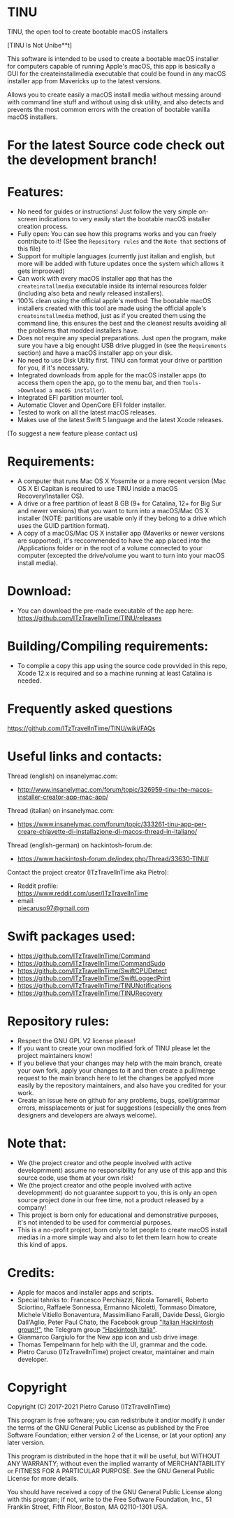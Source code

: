 # TINU
TINU, the open tool to create bootable macOS installers 

[TINU Is Not Unibe**t]

This software is intended to be used to create a bootable macOS installer for computers capable of running Apple's macOS, this app is basically a GUI for the createinstallmedia executable that could be found in any macOS installer app from Mavericks up to the latest versions.

Allows you to create easily a macOS install media without messing around with command line stuff and without using disk utility, and also detects and prevents the most common errors with the creation of bootable vanilla macOS installers. 

# For the latest Source code check out the development branch!

# Features:
- No need for guides or instructions! Just follow the very simple on-screen indications to very easily start the bootable macOS installer creation process.
- Fully open: You can see how this programs works and you can freely contribute to it! (See the `Repository rules` and the `Note that` sections of this file)
- Support for multiple languages (currently just italian and english, but more will be added with future updates once the system which allows it gets improoved)
- Can work with every macOS installer app that has the `createinstallmedia` executable inside its internal resources folder (including also beta and newly released installers).
- 100% clean using the official apple's method: The bootable macOS installers created with this tool are made using the official apple's `createinstallmedia` method, just as if you created them using the command line, this ensures the best and the cleanest results avoiding all the problems that modded installers have.
- Does not require any special preparations. Just open the program, make sure you have a big enought USB drive plugged in (see the `Requirements` section) and have a macOS installer app on your disk.
- No need to use Disk Utility first. TINU can format your drive or partition for you, if it's necessary.
- Integrated downloads from apple for the macOS installer apps (to access them open the app, go to the menu bar, and then `Tools->Download a macOS installer`).
- Integrated EFI partition mounter tool.
- Automatic Clover and OpenCore EFI folder installer.
- Tested to work on all the latest macOS releases.
- Makes use of the latest Swift 5 language and the latest Xcode releases.

 (To suggest a new feature please contact us)

# Requirements:
- A computer that runs Mac OS X Yosemite or a more recent version (Mac OS X El Capitan is required to use TINU inside a macOS Recovery/Installer OS).
- A drive or a free partition of least 8 GB (9+ for Catalina, 12+ for Big Sur and newer versions) that you want to turn into a macOS/Mac OS X installer (NOTE: partitions are usable only if they belong to a drive which uses the GUID partition format).
- A copy of a macOS/Mac OS X installer app (Maveriks or newer versions are supported), it's reccommended to have the app placed into the /Applications folder or in the root of a volume connected to your computer (excepted the drive/volume you want to turn into your macOS install media).

# Download:
- You can download the pre-made executable of the app here: https://github.com/ITzTravelInTime/TINU/releases

# Building/Compiling requirements: 
- To compile a copy this app using the source code provvided in this repo, Xcode 12.x is required and so a machine running at least Catalina is needed.

# Frequently asked questions
https://github.com/ITzTravelInTime/TINU/wiki/FAQs

# Useful links and contacts:
Thread (english) on insanelymac.com:
- http://www.insanelymac.com/forum/topic/326959-tinu-the-macos-installer-creator-app-mac-app/

Thread (italian) on insanelymac.com:
- https://www.insanelymac.com/forum/topic/333261-tinu-app-per-creare-chiavette-di-installazione-di-macos-thread-in-italiano/

Thread (english-german) on hackintosh-forum.de:
- https://www.hackintosh-forum.de/index.php/Thread/33630-TINU/ 

Contact the project creator (ITzTravelInTime aka Pietro):
- Reddit profile:          
    https://www.reddit.com/user/ITzTravelInTime
- email:                  
    piecaruso97@gmail.com
    
# Swift packages used:

- https://github.com/ITzTravelInTime/Command
- https://github.com/ITzTravelInTime/CommandSudo
- https://github.com/ITzTravelInTime/SwiftCPUDetect
- https://github.com/ITzTravelInTime/SwiftLoggedPrint
- https://github.com/ITzTravelInTime/TINUNotifications
- https://github.com/ITzTravelInTime/TINURecovery

# Repository rules:
- Respect the GNU GPL V2 license please!
- If you want to create your own modified fork of TINU please let the project maintainers know!
- If you believe that your changes may help with the main branch, create your own fork, apply your changes to it and then create a pull/merge request to the main branch here to let the changes be applyed more easily by the repository maintainers, and also have you credited for your work.
- Create an issue here on github for any problems, bugs, spell/grammar errors, missplacements or just for suggestions (especially the ones from designers and developers are always welcome).

# Note that:
- We (the project creator and othe people involved with active developmment) assume no responsibility for any use of this app and this source code, use them at your own risk!
- We (the project creator and othe people involved with active developmment) do not guarantee support to you, this is only an open source project done in our free time, not a product released by a company!
- This project is born only for educational and demonstrative purposes, it's not intended to be used for commercial purposes.
- This is a no-profit project, born only to let people to create macOS install medias in a more simple way and also to let them learn how to create this kind of apps.

# Credits:
- Apple for macos and installer apps and scripts.
- Special tahnks to:
Francesco Perchiazzi, Nicola Tomarelli, Roberto Sciortino, Raffaele Sonnessa, Ermanno Nicoletti, Tommaso Dimatore, Michele Vitiello Bonaventura, Massimiliano Faralli, Davide Dessì, Giorgio Dall'Aglio, Peter Paul Chato, the Facebook group ["Italian Hackintosh group!!"](https://www.facebook.com/groups/Italia.hackintosh/?fref=ts), the Telegram group ["Hackintosh Italia"](https://t.me/Hackintoshitalia).
- Gianmarco Gargiulo for the New app icon and usb drive image.
- Thomas Tempelmann for help with the UI, grammar and the code.
- Pietro Caruso (ITzTravelInTime) project creator, maintainer and main developer.

# Copyright
Copyright (C) 2017-2021 Pietro Caruso (ITzTravelInTime)

This program is free software; you can redistribute it and/or modify
it under the terms of the GNU General Public License as published by
the Free Software Foundation; either version 2 of the License, or
(at your option) any later version.

This program is distributed in the hope that it will be useful,
but WITHOUT ANY WARRANTY; without even the implied warranty of
MERCHANTABILITY or FITNESS FOR A PARTICULAR PURPOSE. See the
GNU General Public License for more details.

You should have received a copy of the GNU General Public License along
with this program; if not, write to the Free Software Foundation, Inc.,
51 Franklin Street, Fifth Floor, Boston, MA 02110-1301 USA.
